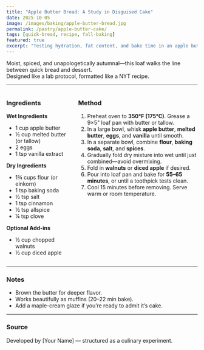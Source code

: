 ```yaml
---
title: "Apple Butter Bread: A Study in Disguised Cake"
date: 2025-10-05
image: /images/baking/apple-butter-bread.jpg
permalink: /pastry/apple-butter-cake/
tags: [quick-bread, recipe, fall-baking]
featured: true
excerpt: "Testing hydration, fat content, and bake time in an apple butter loaf that behaves like bread but eats like cake."
---
```


Moist, spiced, and unapologetically autumnal—this loaf walks the line between quick bread and dessert.  
Designed like a lab protocol, formatted like a NYT recipe.

---

<div style="display: grid; grid-template-columns: 1fr 2fr; gap: 2rem;" markdown="1">

<div markdown="1">

### **Ingredients**

**Wet Ingredients**  
- 1 cup apple butter  
- ½ cup melted butter (or tallow)  
- 2 eggs  
- 1 tsp vanilla extract  

**Dry Ingredients**  
- 1¾ cups flour (or einkorn)  
- 1 tsp baking soda  
- ½ tsp salt  
- 1 tsp cinnamon  
- ½ tsp allspice  
- ¼ tsp clove  

**Optional Add-ins**  
- ½ cup chopped walnuts  
- ½ cup diced apple  

</div>

<div markdown="1">

### **Method**

1. Preheat oven to **350°F (175°C)**. Grease a 9×5" loaf pan with butter or tallow.  
2. In a large bowl, whisk **apple butter**, **melted butter**, **eggs**, and **vanilla** until smooth.  
3. In a separate bowl, combine **flour**, **baking soda**, **salt**, and **spices**.  
4. Gradually fold dry mixture into wet until just combined—avoid overmixing.  
5. Fold in **walnuts** or **diced apple** if desired.  
6. Pour into loaf pan and bake for **55–65 minutes**, or until a toothpick tests clean.  
7. Cool 15 minutes before removing. Serve warm or room temperature.  

</div>

</div>

---

### **Notes**
- Brown the butter for deeper flavor.  
- Works beautifully as muffins (20–22 min bake).  
- Add a maple-cream glaze if you’re ready to admit it’s cake.

---

### **Source**
Developed by [Your Name] — structured as a culinary experiment.
